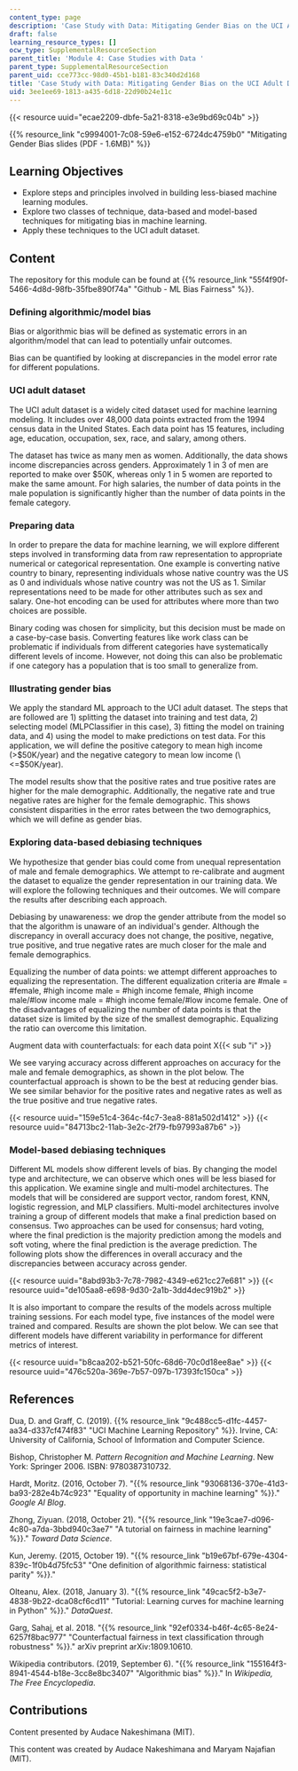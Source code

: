 ```yaml
---
content_type: page
description: 'Case Study with Data: Mitigating Gender Bias on the UCI Adult Database'
draft: false
learning_resource_types: []
ocw_type: SupplementalResourceSection
parent_title: 'Module 4: Case Studies with Data '
parent_type: SupplementalResourceSection
parent_uid: cce773cc-98d0-45b1-b181-83c340d2d168
title: 'Case Study with Data: Mitigating Gender Bias on the UCI Adult Database'
uid: 3ee1ee69-1813-a435-6d18-22d90b24e11c
---
```

{{< resource uuid="ecae2209-dbfe-5a21-8318-e3e9bd69c04b" >}}

{{% resource_link "c9994001-7c08-59e6-e152-6724dc4759b0" "Mitigating Gender Bias slides (PDF - 1.6MB)" %}}

## Learning Objectives

- Explore steps and principles involved in building less-biased machine learning modules.
- Explore two classes of technique, data-based and model-based techniques for mitigating bias in machine learning.
- Apply these techniques to the UCI adult dataset.

## Content

The repository for this module can be found at {{% resource_link "55f4f90f-5466-4d8d-98fb-35fbe890f74a" "Github - ML Bias Fairness" %}}.

### Defining algorithmic/model bias

Bias or algorithmic bias will be defined as systematic errors in an algorithm/model that can lead to potentially unfair outcomes.

Bias can be quantified by looking at discrepancies in the model error rate for different populations.

### UCI adult dataset

The UCI adult dataset is a widely cited dataset used for machine learning modeling. It includes over 48,000 data points extracted from the 1994 census data in the United States. Each data point has 15 features, including age, education, occupation, sex, race, and salary, among others.

The dataset has twice as many men as women. Additionally, the data shows income discrepancies across genders. Approximately 1 in 3 of men are reported to make over $50K, whereas only 1 in 5 women are reported to make the same amount. For high salaries, the number of data points in the male population is significantly higher than the number of data points in the female category.

### Preparing data

In order to prepare the data for machine learning, we will explore different steps involved in transforming data from raw representation to appropriate numerical or categorical representation. One example is converting native country to binary, representing individuals whose native country was the US as 0 and individuals whose native country was not the US as 1. Similar representations need to be made for other attributes such as sex and salary. One-hot encoding can be used for attributes where more than two choices are possible.

Binary coding was chosen for simplicity, but this decision must be made on a case-by-case basis. Converting features like work class can be problematic if individuals from different categories have systematically different levels of income. However, not doing this can also be problematic if one category has a population that is too small to generalize from.

### Illustrating gender bias

We apply the standard ML approach to the UCI adult dataset. The steps that are followed are 1) splitting the dataset into training and test data, 2) selecting model (MLPClassifier in this case), 3) fitting the model on training data, and 4) using the model to make predictions on test data. For this application, we will define the positive category to mean high income (>$50K/year) and the negative category to mean low income (\<=$50K/year).

The model results show that the positive rates and true positive rates are higher for the male demographic. Additionally, the negative rate and true negative rates are higher for the female demographic. This shows consistent disparities in the error rates between the two demographics, which we will define as gender bias.

### Exploring data-based debiasing techniques

We hypothesize that gender bias could come from unequal representation of male and female demographics. We attempt to re-calibrate and augment the dataset to equalize the gender representation in our training data. We will explore the following techniques and their outcomes. We will compare the results after describing each approach.

Debiasing by unawareness: we drop the gender attribute from the model so that the algorithm is unaware of an individual's gender. Although the discrepancy in overall accuracy does not change, the positive, negative, true positive, and true negative rates are much closer for the male and female demographics.

Equalizing the number of data points: we attempt different approaches to equalizing the representation. The different equalization criteria are #male = #female, #high income male = #high income female, #high income male/#low income male = #high income female/#low income female. One of the disadvantages of equalizing the number of data points is that the dataset size is limited by the size of the smallest demographic. Equalizing the ratio can overcome this limitation.

Augment data with counterfactuals: for each data point X{{< sub "i" >}}

We see varying accuracy across different approaches on accuracy for the male and female demographics, as shown in the plot below. The counterfactual approach is shown to be the best at reducing gender bias. We see similar behavior for the positive rates and negative rates as well as the true positive and true negative rates.

{{< resource uuid="159e51c4-364c-f4c7-3ea8-881a502d1412" >}}
{{< resource uuid="84713bc2-11ab-3e2c-2f79-fb97993a87b6" >}}

### Model-based debiasing techniques

Different ML models show different levels of bias. By changing the model type and architecture, we can observe which ones will be less biased for this application. We examine single and multi-model architectures. The models that will be considered are support vector, random forest, KNN, logistic regression, and MLP classifiers. Multi-model architectures involve training a group of different models that make a final prediction based on consensus. Two approaches can be used for consensus; hard voting, where the final prediction is the majority prediction among the models and soft voting, where the final prediction is the average prediction. The following plots show the differences in overall accuracy and the discrepancies between accuracy across gender.

{{< resource uuid="8abd93b3-7c78-7982-4349-e621cc27e681" >}}
{{< resource uuid="de105aa8-e698-9d30-2a1b-3dd4dec919b2" >}}

It is also important to compare the results of the models across multiple training sessions. For each model type, five instances of the model were trained and compared. Results are shown the plot below. We can see that different models have different variability in performance for different metrics of interest.

{{< resource uuid="b8caa202-b521-50fc-68d6-70c0d18ee8ae" >}}
{{< resource uuid="476c520a-369e-7b57-097b-17393fc150ca" >}}

## References

Dua, D. and Graff, C. (2019). {{% resource_link "9c488cc5-d1fc-4457-aa34-d337cf474f83" "UCI Machine Learning Repository" %}}. Irvine, CA: University of California, School of Information and Computer Science.

Bishop, Christopher M. *Pattern Recognition and Machine Learning*. New York: Springer 2006. ISBN: 9780387310732.

Hardt, Moritz. (2016, October 7). "{{% resource_link "93068136-370e-41d3-ba93-282e4b74c923" "Equality of opportunity in machine learning" %}}." *Google AI Blog*.

Zhong, Ziyuan. (2018, October 21). "{{% resource_link "19e3cae7-d096-4c80-a7da-3bbd940c3ae7" "A tutorial on fairness in machine learning" %}}." *Toward Data Science*.

Kun, Jeremy. (2015, October 19). "{{% resource_link "b19e67bf-679e-4304-839c-1f0b4d75fc53" "One definition of algorithmic fairness: statistical parity" %}}." 

Olteanu, Alex. (2018, January 3). "{{% resource_link "49cac5f2-b3e7-4838-9b22-dca08cf6cd11" "Tutorial: Learning curves for machine learning in Python" %}}." *DataQuest*.

Garg, Sahaj, et al. 2018. "{{% resource_link "92ef0334-b46f-4c65-8e24-6257f8bac977" "Counterfactual fairness in text classification through robustness" %}}." arXiv preprint arXiv:1809.10610.

Wikipedia contributors. (2019, September 6). "{{% resource_link "155164f3-8941-4544-b18e-3cc8e8bc3407" "Algorithmic bias" %}}." In *Wikipedia, The Free Encyclopedia*. 

## Contributions

Content presented by Audace Nakeshimana (MIT).

This content was created by Audace Nakeshimana and Maryam Najafian (MIT).